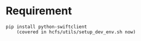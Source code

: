 Requirement
===========

	pip install python-swiftclient
        (covered in hcfs/utils/setup_dev_env.sh now)
